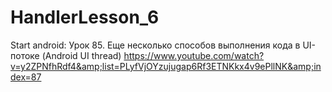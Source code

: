 # HandlerLesson_6
Start аndroid: Урок 85. Еще несколько способов выполнения кода в UI-потоке (Android UI thread) https://www.youtube.com/watch?v=y2ZPNfhRdf4&amp;list=PLyfVjOYzujugap6Rf3ETNKkx4v9ePllNK&amp;index=87
